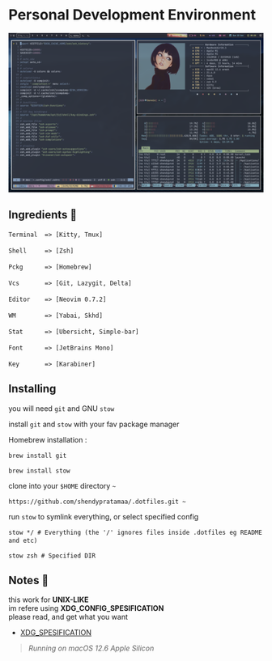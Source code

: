 # Personal Development Environment

![example](./ohmysetup.png)

## Ingredients 🥘

```"info"
Terminal  => [Kitty, Tmux]

Shell     => [Zsh]

Pckg      => [Homebrew]

Vcs       => [Git, Lazygit, Delta]

Editor    => [Neovim 0.7.2]

WM        => [Yabai, Skhd]

Stat      => [Ubersicht, Simple-bar]

Font      => [JetBrains Mono]

Key       => [Karabiner]
```

## Installing

you will need `git` and GNU `stow`

install `git` and `stow` with your fav package manager

Homebrew installation :

```"git"
brew install git
```

```"git"
brew install stow
```

clone into your `$HOME` directory `~`

```"git"
https://github.com/shendypratamaa/.dotfiles.git ~
```

run `stow` to symlink everything, or select specified config

```"git"
stow */ # Everything (the '/' ignores files inside .dotfiles eg README and etc)
```

```"git"
stow zsh # Specified DIR
```

## Notes 📖

this work for **UNIX-LIKE**\
im refere using **XDG_CONFIG_SPESIFICATION**\
please read, and get what you want

- [XDG_SPESIFICATION](https://specifications.freedesktop.org/basedir-spec/basedir-spec-latest.html)

> _Running on macOS 12.6 Apple Silicon_

